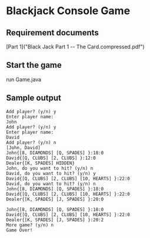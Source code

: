 <h1>Blackjack Console Game</h1>


## Requirement documents

[Part 1]("Black Jack Part 1 -- The Card.compressed.pdf")

## Start the game

run Game.java


## Sample output

```dos
Add player? (y/n) y
Enter player name: 
John
Add player? (y/n) y
Enter player name: 
David
Add player? (y/n) n
[John, David]
John{[8, DIAMONDS] [Q, SPADES] }:18:0
David{[Q, CLUBS] [2, CLUBS] }:12:0
Dealer{[K, SPADES] HIDDEN}
John, do you want to hit? (y/n) n
David, do you want to hit? (y/n) y
David{[Q, CLUBS] [2, CLUBS] [10, HEARTS] }:22:0
David, do you want to hit? (y/n) n
John{[8, DIAMONDS] [Q, SPADES] }:18:0
David{[Q, CLUBS] [2, CLUBS] [10, HEARTS] }:22:0
Dealer{[K, SPADES] [J, SPADES] }:20:0

John{[8, DIAMONDS] [Q, SPADES] }:18:0
David{[Q, CLUBS] [2, CLUBS] [10, HEARTS] }:22:0
Dealer{[K, SPADES] [J, SPADES] }:20:2
More game? (y/n) n
Game Over!
```